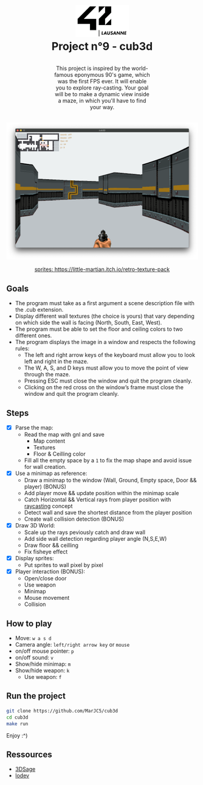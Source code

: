 <h1 align="center" style="text-align: center">
    <img alt="42Lausanne" title="42Lausanne" src="https://github.com/MarJC5/42/blob/main/42_logo.svg" width="140"> </br>
    Project n°9 - cub3d
    <h4 align="center" style="width: 50%; margin: 2rem auto; font-weight: normal; text-align: center"> 
     This project is inspired by the world-famous eponymous 90's game, which was the first FPS ever. It will enable you to explore ray-casting. Your goal will be to make a dynamic view inside a maze, in which you'll have to find your way.
    </h4>
</h1>

<a href="https://little-martian.itch.io/retro-texture-pack">
  <p align="center">
    <img src="./doc/img/screenshot.png" alt="sprites: https://little-martian.itch.io/ - @little-martian"/>
  </p`>
  <p align="center">sprites: https://little-martian.itch.io/retro-texture-pack</p>
</a>

## Goals

- The program must take as a first argument a scene description file with the .cub
  extension.
- Display different wall textures (the choice is yours) that vary depending on which
  side the wall is facing (North, South, East, West).
- The program must be able to set the floor and ceiling colors to two different ones.
- The program displays the image in a window and respects the following rules:
  - The left and right arrow keys of the keyboard must allow you to look left and
  right in the maze.
  - The W, A, S, and D keys must allow you to move the point of view through
  the maze.
  - Pressing ESC must close the window and quit the program cleanly.
  - Clicking on the red cross on the window’s frame must close the window and
  quit the program cleanly.

## Steps
- [x] Parse the map:
  - Read the map with gnl and save
    - Map content
    - Textures
    - Floor & Ceilling color
  - Fill all the empty space by a ``1`` to fix the map shape and avoid issue for wall creation.
- [x] Use a minimap as reference:
  - Draw a minimap to the window (Wall, Ground, Empty space, Door && player) (BONUS)
  - Add player move && update position within the minimap scale
  - Catch Horizontal && Vertical rays from player position with [raycasting](https://en.wikipedia.org/wiki/Ray_casting) concept
  - Detect wall and save the shortest distance from the player position
  - Create wall collision detection (BONUS)
- [x] Draw 3D World:
  - Scale up the rays peviously catch and draw wall
  - Add side wall detection regarding player angle (N,S,E,W)
  - Draw floor && ceilling
  - Fix fisheye effect
- [x] Display sprites:
  - Put sprites to wall pixel by pixel
- [x] Player interaction (BONUS):
  - Open/close door
  - Use weapon
  - Minimap
  - Mouse movement
  - Collision

## How to play

- Move: ``w a s d``
- Camera angle: ``left/right arrow key`` or ``mouse``
- on/off mouse pointer: ``p``
- on/off sound: ``v``
- Show/hide minimap: ``m``
- Show/hide weapon: ``k``
    - Use weapon: ``f``

## Run the project

```bash
git clone https://github.com/MarJC5/cub3d
cd cub3d
make run
```

Enjoy :^)
  
## Ressources
  - [3DSage](https://www.youtube.com/c/3DSage/featured)
  - [lodev](https://lodev.org/cgtutor/raycasting.html)
